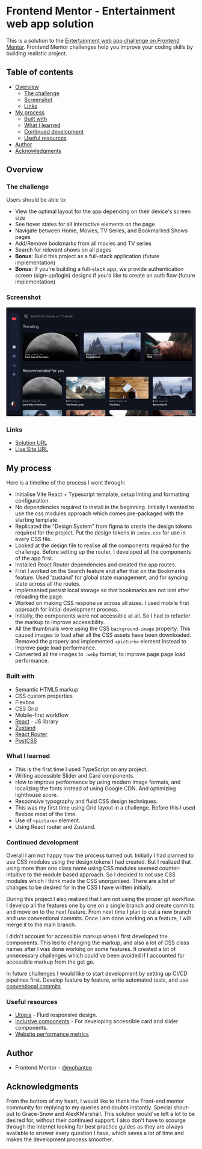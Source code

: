 # Frontend Mentor - Entertainment web app solution

This is a solution to the [Entertainment web app challenge on Frontend Mentor](https://www.frontendmentor.io/challenges/entertainment-web-app-J-UhgAW1X). Frontend Mentor challenges help you improve your coding skills by building realistic project.

## Table of contents

- [Overview](#overview)
  - [The challenge](#the-challenge)
  - [Screenshot](#screenshot)
  - [Links](#links)
- [My process](#my-process)
  - [Built with](#built-with)
  - [What I learned](#what-i-learned)
  - [Continued development](#continued-development)
  - [Useful resources](#useful-resources)
- [Author](#author)
- [Acknowledgments](#acknowledgments)

## Overview

### The challenge

Users should be able to:

- View the optimal layout for the app depending on their device's screen size
- See hover states for all interactive elements on the page
- Navigate between Home, Movies, TV Series, and Bookmarked Shows pages
- Add/Remove bookmarks from all movies and TV series
- Search for relevant shows on all pages
- **Bonus**: Build this project as a full-stack application (future implementation)
- **Bonus**: If you're building a full-stack app, we provide authentication screen (sign-up/login) designs if you'd like to create an auth flow (future implementation)

### Screenshot

![](./screenshot.jpg)

### Links

- [Solution URL](https://www.frontendmentor.io/solutions/entertainment-streaming-web-app-using-vite-react-typescript-template-T7eJmAeTAt)
- [Live Site URL](https://entertainment-streaming.vercel.app/home)

## My process

Here is a timeline of the process I went through:

- Initialise Vite React + Typescript template, setup linting and formatting configuration.
- No dependencies required to install in the beginning. Initially I wanted to use the css modules approach which comes pre-packaged with the starting template.
- Replicated the "Design System" from figma to create the design tokens required for the project. Put the design tokens in `index.css` for use in every CSS file.
- Looked at the design file to realise all the components required for the challenge. Before setting up the router, I developed all the components of the app first.
- Installed React Router dependencies and created the app routes.
- First I worked on the Search feature and after that on the Bookmarks feature. Used 'zustand' for global state management, and for syncing state across all the routes.
- Implemented persist local storage so that bookmarks are not lost after reloading the page.
- Worked on making CSS responsive across all sizes. I used mobile first approach for initial development process.
- Initially, the components were not accessible at all. So I had to refactor the markup to improve accessibility.
- All the thumbnails were using the CSS `background-image` property. This caused images to load after all the CSS assets have been downloaded. Removed the propery and implemented `<picture>` element instead to improve page load performance.
- Converted all the images to `.webp` format, to improve page page load performance.

### Built with

- Semantic HTML5 markup
- CSS custom properties
- Flexbox
- CSS Grid
- Mobile-first workflow
- [React](https://reactjs.org/) - JS library
- [Zustand](https://zustand-demo.pmnd.rs/)
- [React Router](https://reactrouter.com/en/main)
- [PostCSS](https://postcss.org/)

### What I learned

- This is the first time I used TypeScript on any project.
- Writing accessible Slider and Card components.
- How to improve performance by using modern image formats, and localizing the fonts instead of using Google CDN. And optimizing lighthouse score.
- Responsive typography and fluid CSS design techniques.
- This was my first time using Grid layout in a challenge. Before this I used flexbox most of the time.
- Use of `<picture>` element.
- Using React router and Zustand.

### Continued development

Overall I am not happy how the process turned out. Initially I had planned to use CSS modules using the design tokens I had created. But I realized that using more than one class name using CSS modules seemed counter-intuitive to the module based approach. So I decided to not use CSS modules which I think made the CSS unorganised. There are a lot of changes to be desired for in the CSS I have written initially.

During this project I also realized that I am not using the proper git workflow. I develop all the features one by one on a single branch and create commits and move on to the next feature. From next time I plan to cut a new branch and use conventional commits. Once I am done working on a feature, I will merge it to the main branch.

I didn't account for accessible markup when I first developed the components. This led to changing the markup, and also a lot of CSS class names after I was done working on some features. It created a lot of unnecessary challenges which could've been avoided if I accounted for accessible markup from the get go.

In future challenges I would like to start development by setting up CI/CD pipelines first. Develop feature by feature, write automated tests, and use [conventional commits](https://www.conventionalcommits.org/en/v1.0.0/).

### Useful resources

- [Utopia](https://utopia.fyi/) - Fluid responsive design.
- [Inclusive components](https://inclusive-components.design/) - For developing accessible card and slider components.
- [Website performance metrics](https://web.dev/metrics/)

## Author

- Frontend Mentor - [@mohantee](https://www.frontendmentor.io/profile/mohantee)

## Acknowledgments

From the bottom of my heart, I would like to thank the Front-end mentor community for replying to my queries and doubts instantly. Special shout-out to Grace-Snow and AlexKMarshall. This solution would've left a lot to be desired for, without their continued support. I also don't have to scourge through the internet looking for best practice guides as they are always available to answer every question I have, which saves a lot of time and makes the development process smoother.
